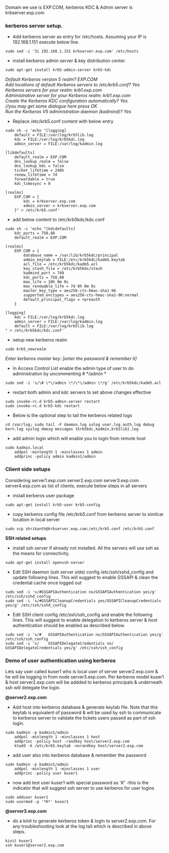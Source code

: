 Domain we use is EXP.COM, kerberos KDC & Admin server is krbserver.exp.com

### kerberos server setup.
* Add kerberos server as entry for /etc/hosts. Assuming your IP is 192.168.1.151 execute below line.
```
sudo sed -i '3i 192.168.1.151 krbserver.exp.com' /etc/hosts 
```

* install kerberos admin server & key distribution center.
```
sudo apt-get install krb5-admin-server krb5-kdc 
```
*Default Kerberos version 5 realm? EXP.COM  
Add locations of default Kerberos servers to /etc/krb5.conf? Yes  
Kerberos servers for your realm: krb1.exp.com  
Administrative server for your Kerberos realm: krb1.exp.com  
Create the Kerberos KDC configuration automatically? Yes  
//you may get some dialogue here press OK  
Run the Kerberos V5 administration daemon (kadmind)? Yes*  

* Replace /etc/krb5.conf content with below entry
```
sudo sh -c 'echo "[logging]
	default = FILE:/var/log/krb5lib.log
	kdc = FILE:/var/log/krb5kdc.log
	admin_server = FILE:/var/log/kadmin.log

[libdefaults]
	default_realm = EXP.COM
	dns_lookup_realm = false
	dns_lookup_kdc = false
	ticket_lifetime = 240h
	renew_lifetime = 7d
	forwardable = true
	kdc_timesync = 0

[realms]
	EXP.COM = {
		kdc = krbserver.exp.com
		admin_server = krbserver.exp.com
	}" > /etc/krb5.conf'
```

	
* add below content to /etc/krb5kdc/kdc.conf
```
sudo sh -c 'echo "[kdcdefaults]
	kdc_ports = 750,88
	default_realm = EXP.COM

[realms]
	EXP.COM = {
		database_name = /var/lib/krb5kdc/principal
		admin_keytab = FILE:/etc/krb5kdc/kadm5.keytab
		acl_file = /etc/krb5kdc/kadm5.acl
		key_stash_file = /etc/krb5kdc/stash
		kadmind_port = 749
		kdc_ports = 750,88
		max_life = 10h 0m 0s
		max_renewable_life = 7d 0h 0m 0s
		master_key_type = aes256-cts-hmac-sha1-96
		supported_enctypes = aes256-cts-hmac-sha1-96:normal
		default_principal_flags = +preauth
	}

[logging]
	kdc = FILE:/var/log/krb5kdc.log
	admin_server = FILE:/var/log/kadmin.log
	default = FILE:/var/log/krb5lib.log
" > /etc/krb5kdc/kdc.conf'
```
* setup new kerberos realm
``` 
sudo krb5_newrealm 
```
*Enter kerberos master key: [enter the password & remember it]*

* In Access Control List enable the admin type of user to do administration by uncommenting # */admin *
``` 
sudo sed -i 's/\# \*\/admin \*/\*\/admin \*/g' /etc/krb5kdc/kadm5.acl 
```

* restart both admin and kdc servers to set above changes effective
``` 
sudo invoke-rc.d krb5-admin-server restart 
sudo invoke-rc.d krb5-kdc restart 
```

* Below is the optional step to tail the kerberos related logs
``` 
cd /var/log; sudo tail -F daemon.log sulog user.log auth.log debug kern.log syslog dmesg messages {krb5kdc,kadmin,krb5lib}.log 
```

* add admin login which will enable you to login from remote host
```
sudo kadmin.local
    addpol -minlength 1 -minclasses 1 admin
    addprinc -policy admin kadmin1/admin
```

### Client side setups 
Considering server1.exp.com server2.exp.com server3.exp.com server4.exp.com as list of clients, execute below steps in all servers 

* install kerberos user package
``` 
sudo apt-get install krb5-user krb5-config 
```

* copy kerberos config file /etc/krb5.conf from kerberos server to similcar location in local server
``` 
sudo scp shrikanth@krbserver.exp.com:/etc/krb5.conf /etc/krb5.conf 
```

**SSH related setups**

* install ssh server if already not installed. All the servers will use ssh as the means for connectivity.
``` 
sudo apt-get install openssh-server 
```

* Edit SSH daemon (ssh server side) config /etc/ssh/sshd_config and update following lines. This will suggest to enable GSSAPI & clean the credental cache once logged out
``` 
sudo sed -i 's/#GSSAPIAuthentication no/GSSAPIAuthentication yes/g' /etc/ssh/sshd_config 
sudo sed -i 's/#GSSAPICleanupCredentials yes/GSSAPICleanupCredentials yes/g' /etc/ssh/sshd_config 
```

* Edit SSH client config /etc/ssh/ssh_config and enable the following lines. This will suggest to enable delegation to kerberos server & host authentication should be enabled as described below.
``` 
sudo sed -i 's/#   GSSAPIAuthentication no/GSSAPIAuthentication yes/g' /etc/ssh/ssh_config 
sudo sed -i 's/    GSSAPIDelegateCredentials no/    GSSAPIDelegateCredentials yes/g' /etc/ssh/ssh_config 
```

### Demo of user authentication using kerberos
Lets say user called kuser1 who is local user of server server2.exp.com & he will be logging in from node server3.exp.com. Per kerberos model kuser1 & host server2.exp.com will be addded to kerberos principals & underneath ssh will delegate the login.

**@server2.exp.com**
* Add host into kerberos database & generate keytab file. Note that this keytab is equivalent of password & will be used by ssh to communicate to kerberos server to validate the tickets users passed as part of ssh login. 
```
sudo kadmin -p kadmin1/admin 
	addpol -minlength 1 -minclasses 1 host
	addprinc -policy host -randkey host/server2.exp.com
	ktadd -k /etc/krb5.keytab -norandkey host/server2.exp.com
```
* add user also into kerberos database & remember the password
```
sudo kadmin -p kadmin1/admin 
	addpol -minlength 1 -minclasses 1 user
	addprinc -policy user kuser1
```
* now add test user kuser1 with special password as '*K*' -this is the indicator that will suggest ssh server to use kerberos for user logins
```
sudo adduser kuser1
sudo usermod -p '*K*' kuser1
```

**@server3.exp.com**
* do a kinit to generate kerberos token & login to server2.exp.com. For any troubleshooting look at the log tail which is described in above steps.
``` 
kinit kuser1
ssh kuser1@server2.exp.com 
```











